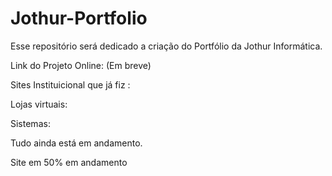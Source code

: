 # Jothur-Portfolio
Esse repositório será dedicado a criação do Portfólio da Jothur Informática.

Link do Projeto Online: (Em breve)

Sites Instituicional que já fiz : 

Lojas virtuais: 

Sistemas: 

Tudo ainda está em andamento.


Site em 50% em andamento

